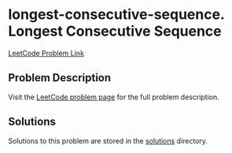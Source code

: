 # longest-consecutive-sequence. Longest Consecutive Sequence

[LeetCode Problem Link](https://leetcode.com/problems/longest_consecutive_sequence/)

## Problem Description

Visit the [LeetCode problem page](https://leetcode.com/problems/longest_consecutive_sequence/) for the full problem description.

## Solutions

Solutions to this problem are stored in the [solutions](./solutions) directory.
